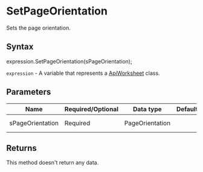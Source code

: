# SetPageOrientation

Sets the page orientation.

## Syntax

expression.SetPageOrientation(sPageOrientation);

`expression` - A variable that represents a [ApiWorksheet](../ApiWorksheet.md) class.

## Parameters

| **Name** | **Required/Optional** | **Data type** | **Default** | **Description** |
| ------------- | ------------- | ------------- | ------------- | ------------- |
| sPageOrientation | Required | PageOrientation |  | The page orientation type.* @see office-js-api/Examples/Cell/ApiWorksheet/Methods/SetPageOrientation.js |

## Returns

This method doesn't return any data.